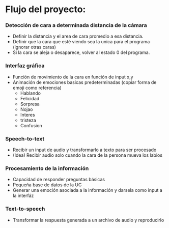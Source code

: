 # Flujo del proyecto:
### Detección de cara a determinada distancia de la cámara
* Definir la distancia y el area de cara promedio a esa distancia.
* Definir que la cara que esté viendo sea la unica para el programa (ignorar otras caras)
* Si la cara se aleja o desaparece, volver al estado 0 del programa.
### Interfaz gráfica
* Función de movimiento de la cara en función de input x,y
* Animación de emociones basicas predeterminadas (copiar forma de emoji como referencia)
    * Hablando
    * Felicidad
    * Sorpresa
    * Nojao
    * Interes
    * tristeza
    * Confusion
### Speech-to-text
* Recibir un input de audio y transformarlo a texto para ser procesado
* (Idea) Recibir audio solo cuando la cara de la persona mueva los labios
### Procesamiento de la información
* Capacidad de responder preguntas básicas
* Pequeña base de datos de la UC
* Generar una emoción asociada a la información y darsela como input a la interfáz
### Text-to-speech 
* Transformar la respuesta generada a un archivo de audio y reproducirlo
